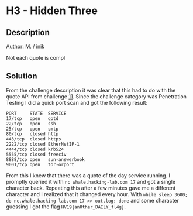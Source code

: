 # H3 - Hidden Three

## Description

Author: M. / inik

Not each quote is compl

## Solution

From the challenge description it was clear that this had to do with the quote API from challenge [11](../11). Since the
challenge category was Penetration Testing I did a quick port scan and got the following result:

```
PORT     STATE  SERVICE
17/tcp   open   qotd
22/tcp   open   ssh
25/tcp   open   smtp
80/tcp   closed http
443/tcp  closed https
2222/tcp closed EtherNetIP-1
4444/tcp closed krb524
5555/tcp closed freeciv
8888/tcp open   sun-answerbook
9001/tcp open   tor-orport
```

From this I knew that there was a quote of the day service running. I promptly queried it with `nc whale.hacking-lab.com
17` and got a single character back. Repeating this after a few minutes gave me a different character and I realized
that it changed every hour. With `while sleep 3600; do nc.whale.hacking-lab.com 17 >> out.log; done` and some character
guessing I got the flag `HV19{an0ther_DAILY_fl4g}`.
